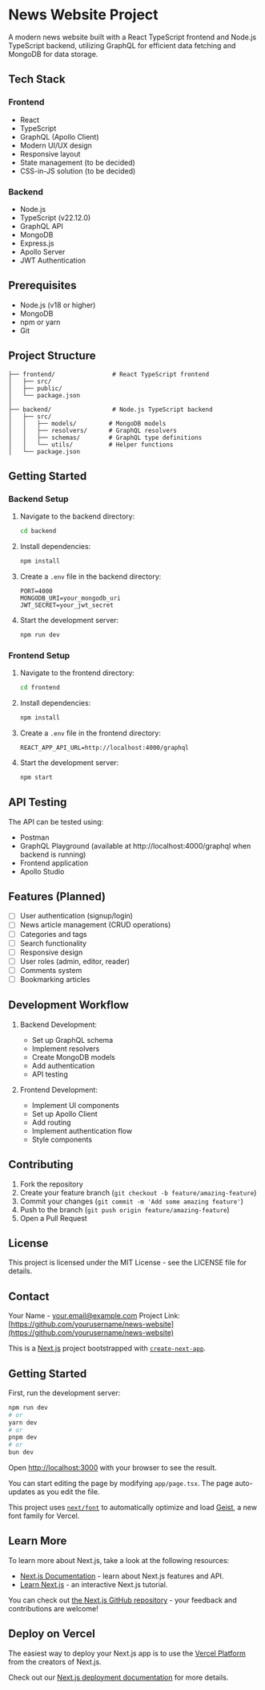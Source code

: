 # News Website Project

A modern news website built with a React TypeScript frontend and Node.js TypeScript backend, utilizing GraphQL for efficient data fetching and MongoDB for data storage.

## Tech Stack

### Frontend
- React
- TypeScript
- GraphQL (Apollo Client)
- Modern UI/UX design
- Responsive layout
- State management (to be decided)
- CSS-in-JS solution (to be decided)

### Backend
- Node.js
- TypeScript (v22.12.0)
- GraphQL API
- MongoDB
- Express.js
- Apollo Server
- JWT Authentication

## Prerequisites

- Node.js (v18 or higher)
- MongoDB
- npm or yarn
- Git

## Project Structure

```
├── frontend/                # React TypeScript frontend
│   ├── src/
│   ├── public/
│   └── package.json
│
├── backend/                 # Node.js TypeScript backend
│   ├── src/
│   │   ├── models/         # MongoDB models
│   │   ├── resolvers/      # GraphQL resolvers
│   │   ├── schemas/        # GraphQL type definitions
│   │   └── utils/          # Helper functions
│   └── package.json
```

## Getting Started

### Backend Setup

1. Navigate to the backend directory:
   ```bash
   cd backend
   ```

2. Install dependencies:
   ```bash
   npm install
   ```

3. Create a `.env` file in the backend directory:
   ```
   PORT=4000
   MONGODB_URI=your_mongodb_uri
   JWT_SECRET=your_jwt_secret
   ```

4. Start the development server:
   ```bash
   npm run dev
   ```

### Frontend Setup

1. Navigate to the frontend directory:
   ```bash
   cd frontend
   ```

2. Install dependencies:
   ```bash
   npm install
   ```

3. Create a `.env` file in the frontend directory:
   ```
   REACT_APP_API_URL=http://localhost:4000/graphql
   ```

4. Start the development server:
   ```bash
   npm start
   ```

## API Testing

The API can be tested using:
- Postman
- GraphQL Playground (available at http://localhost:4000/graphql when backend is running)
- Frontend application
- Apollo Studio

## Features (Planned)

- [ ] User authentication (signup/login)
- [ ] News article management (CRUD operations)
- [ ] Categories and tags
- [ ] Search functionality
- [ ] Responsive design
- [ ] User roles (admin, editor, reader)
- [ ] Comments system
- [ ] Bookmarking articles

## Development Workflow

1. Backend Development:
   - Set up GraphQL schema
   - Implement resolvers
   - Create MongoDB models
   - Add authentication
   - API testing

2. Frontend Development:
   - Implement UI components
   - Set up Apollo Client
   - Add routing
   - Implement authentication flow
   - Style components

## Contributing

1. Fork the repository
2. Create your feature branch (`git checkout -b feature/amazing-feature`)
3. Commit your changes (`git commit -m 'Add some amazing feature'`)
4. Push to the branch (`git push origin feature/amazing-feature`)
5. Open a Pull Request

## License

This project is licensed under the MIT License - see the LICENSE file for details.

## Contact

Your Name - your.email@example.com
Project Link: [https://github.com/yourusername/news-website](https://github.com/yourusername/news-website)

This is a [Next.js](https://nextjs.org) project bootstrapped with [`create-next-app`](https://nextjs.org/docs/app/api-reference/cli/create-next-app).

## Getting Started

First, run the development server:

```bash
npm run dev
# or
yarn dev
# or
pnpm dev
# or
bun dev
```

Open [http://localhost:3000](http://localhost:3000) with your browser to see the result.

You can start editing the page by modifying `app/page.tsx`. The page auto-updates as you edit the file.

This project uses [`next/font`](https://nextjs.org/docs/app/building-your-application/optimizing/fonts) to automatically optimize and load [Geist](https://vercel.com/font), a new font family for Vercel.

## Learn More

To learn more about Next.js, take a look at the following resources:

- [Next.js Documentation](https://nextjs.org/docs) - learn about Next.js features and API.
- [Learn Next.js](https://nextjs.org/learn) - an interactive Next.js tutorial.

You can check out [the Next.js GitHub repository](https://github.com/vercel/next.js) - your feedback and contributions are welcome!

## Deploy on Vercel

The easiest way to deploy your Next.js app is to use the [Vercel Platform](https://vercel.com/new?utm_medium=default-template&filter=next.js&utm_source=create-next-app&utm_campaign=create-next-app-readme) from the creators of Next.js.

Check out our [Next.js deployment documentation](https://nextjs.org/docs/app/building-your-application/deploying) for more details.
